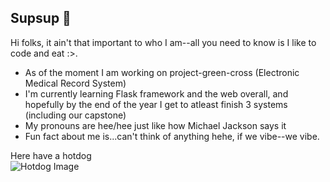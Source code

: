 ## Supsup 👋
Hi folks, it ain't that important to who I am--all you need to know is I like to code and eat :>.

- As of the moment I am working on project-green-cross (Electronic Medical Record System)
- I'm currently learning Flask framework and the web overall, and hopefully by the end of the year I get to atleast finish 3 systems (including our capstone)
- My pronouns are hee/hee just like how Michael Jackson says it
- Fun fact about me is...can't think of anything hehe, if we vibe--we vibe.

Here have a hotdog <br>
![Hotdog Image](https://media0.giphy.com/media/l1K9Dcy7ww0CW3JHq/200.gif?cid=6c09b952gia9oce5vkocxn6jmisw79k1iiyj3b3g35q273we&ep=v1_gifs_search&rid=200.gif&ct=g)
<!--
**n-ginan/n-ginan** is a ✨ _special_ ✨ repository because its `README.md` (this file) appears on your GitHub profile.

Here are some ideas to get you started:

- 🔭 I’m currently working on ...
- 🌱 I’m currently learning ...
- 👯 I’m looking to collaborate on ...
- 🤔 I’m looking for help with ...
- 💬 Ask me about ...
- 📫 How to reach me: ...
- 😄 Pronouns: ...
- ⚡ Fun fact: ...
-->
